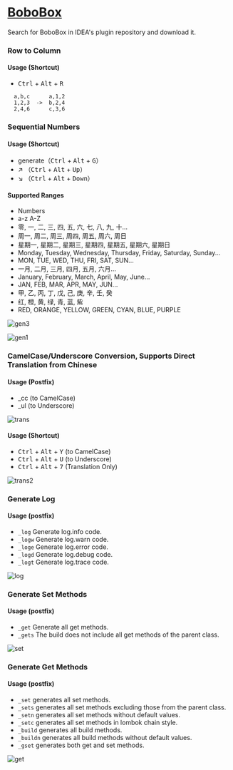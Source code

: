 # [BoboBox](https://plugins.jetbrains.com/plugin/22661-bobobox/)

Search for BoboBox in IDEA's plugin repository and download it.

### Row to Column
#### Usage (Shortcut)
- <kbd>Ctrl</kbd> + <kbd>Alt</kbd> + <kbd>R</kbd>
```
  a,b,c      a,1,2
  1,2,3  ->  b,2,4
  2,4,6      c,3,6
```

### Sequential Numbers
#### Usage (Shortcut)
- generate（<kbd>Ctrl</kbd> + <kbd>Alt</kbd> + <kbd>G</kbd>）
- ↗ （<kbd>Ctrl</kbd> + <kbd>Alt</kbd> + <kbd>Up</kbd>）
- ↘ （<kbd>Ctrl</kbd> + <kbd>Alt</kbd> + <kbd>Down</kbd>）

#### Supported Ranges
- Numbers
- a-z A-Z
- 零, 一, 二, 三, 四, 五, 六, 七, 八, 九, 十...
- 周一, 周二, 周三, 周四, 周五, 周六, 周日
- 星期一, 星期二, 星期三, 星期四, 星期五, 星期六, 星期日
- Monday, Tuesday, Wednesday, Thursday, Friday, Saturday, Sunday...
- MON, TUE, WED, THU, FRI, SAT, SUN...
- 一月, 二月, 三月, 四月, 五月, 六月...
- January, February, March, April, May, June...
- JAN, FEB, MAR, APR, MAY, JUN...
- 甲, 乙, 丙, 丁, 戊, 己, 庚, 辛, 壬, 癸
- 红, 橙, 黄, 绿, 青, 蓝, 紫
- RED, ORANGE, YELLOW, GREEN, CYAN, BLUE, PURPLE

![gen3](https://github.com/pursue-wind/intellij-plugin-bobobox/assets/40025981/afd094c2-cc2a-4cb1-9747-3487c523effb)

![gen1](https://github.com/pursue-wind/intellij-plugin-bobobox/assets/40025981/a2b0e97d-4c88-4a32-bea3-f275de9478ca)


### CamelCase/Underscore Conversion, Supports Direct Translation from Chinese
#### Usage (Postfix)
- _cc (to CamelCase)
- _ul (to Underscore)

![trans](https://github.com/pursue-wind/intellij-plugin-bobobox/assets/40025981/0e3948eb-168b-4451-a9dd-dc00608df25e)
#### Usage (Shortcut)
- <kbd>Ctrl</kbd> + <kbd>Alt</kbd> + <kbd>Y</kbd> (to CamelCase)
- <kbd>Ctrl</kbd> + <kbd>Alt</kbd> + <kbd>U</kbd> (to Underscore)
- <kbd>Ctrl</kbd> + <kbd>Alt</kbd> + <kbd>7</kbd> (Translation Only)

![trans2](https://github.com/pursue-wind/intellij-plugin-bobobox/assets/40025981/135fb9d2-b04e-4937-af0c-696663ca3980)

### Generate Log
#### Usage (postfix)
- `_log` Generate log.info code.
- `_logw` Generate log.warn code.
- `_loge` Generate log.error code.
- `_logd` Generate log.debug code.
- `_logt` Generate log.trace code.

![log](https://github.com/pursue-wind/intellij-plugin-bobobox/assets/40025981/bbda7f9d-db5e-4640-a914-8a4aa1870650)

### Generate Set Methods
#### Usage (postfix)
- `_get` Generate all get methods.
- `_gets` The build does not include all get methods of the parent class.

![set](https://github.com/pursue-wind/intellij-plugin-bobobox/assets/40025981/84a57115-4155-4122-a0ea-72a6aee9ac5e)

### Generate Get Methods
#### Usage (postfix)
- `_set` generates all set methods.
- `_sets` generates all set methods excluding those from the parent class.
- `_setn` generates all set methods without default values.
- `_setc` generates all set methods in lombok chain style.
- `_build` generates all build methods.
- `_buildn` generates all build methods without default values.
- `_gset` generates both get and set methods.

![get](https://github.com/pursue-wind/intellij-plugin-bobobox/assets/40025981/d9b9b4ed-21e0-40e2-a943-0f279cf7e263)


